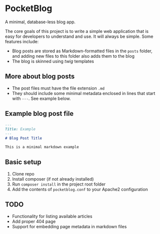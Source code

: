 # PocketBlog

A minimal, database-less blog app. 

The core goals of this project is to write a simple web application that is easy for developers to understand and use. It will always be simple. Some features include:

* Blog posts are stored as Markdown-formatted files in the `posts` folder, and adding new files to this folder also adds them to the blog
* The blog is skinned using *twig* templates

## More about blog posts

* The post files must have the file extension `.md`
* They should include some minimal metadata enclosed in lines that start with `---`. See example below.

## Example blog post file
```markdown
---
Title: Example
---
# Blog Post Title

This is a minimal markdown example
```

## Basic setup

1. Clone repo
2. Install composer (if not already installed)
3. Run `composer install` in the project root folder
4. Add the contents of `pocketblog.conf` to your Apache2 configuration

## TODO

- Functionality for listing available articles
- Add proper 404 page
- Support for embedding page metadata in markdown files